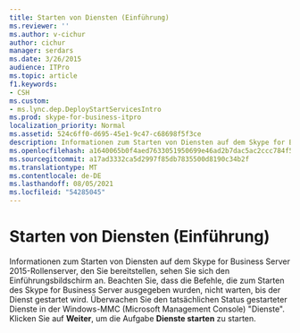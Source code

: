 ```yaml
---
title: Starten von Diensten (Einführung)
ms.reviewer: ''
ms.author: v-cichur
author: cichur
manager: serdars
ms.date: 3/26/2015
audience: ITPro
ms.topic: article
f1.keywords:
- CSH
ms.custom:
- ms.lync.dep.DeployStartServicesIntro
ms.prod: skype-for-business-itpro
localization_priority: Normal
ms.assetid: 524c6ff0-d695-45e1-9c47-c68698f5f3ce
description: Informationen zum Starten von Diensten auf dem Skype for Business Server 2015-Rollenserver, den Sie bereitstellen, sehen Sie sich den Einführungsbildschirm an. Beachten Sie, dass die Befehle, die zum Starten des Skype for Business Server ausgegeben wurden, nicht warten, bis der Dienst gestartet wird. Überwachen Sie den tatsächlichen Status gestarteter Dienste in der Windows-MMC (Microsoft Management Console) "Dienste". Klicken Sie auf Weiter, um die Aufgabe Dienste starten zu starten.
ms.openlocfilehash: a1640065b0f4aed7633051950699e46ad2b7dac5ac2ccc784f5ddf06017cc6b3
ms.sourcegitcommit: a17ad3332ca5d2997f85db7835500d8190c34b2f
ms.translationtype: MT
ms.contentlocale: de-DE
ms.lasthandoff: 08/05/2021
ms.locfileid: "54285045"
---
```

# <a name="startservices-intro"></a>Starten von Diensten (Einführung)
 
Informationen zum Starten von Diensten auf dem Skype for Business Server 2015-Rollenserver, den Sie bereitstellen, sehen Sie sich den Einführungsbildschirm an. Beachten Sie, dass die Befehle, die zum Starten des Skype for Business Server ausgegeben wurden, nicht warten, bis der Dienst gestartet wird. Überwachen Sie den tatsächlichen Status gestarteter Dienste in der Windows-MMC (Microsoft Management Console) "Dienste". Klicken Sie auf **Weiter**, um die Aufgabe **Dienste starten** zu starten.
  

